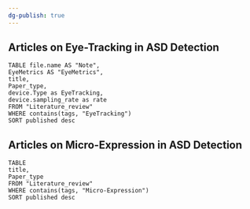 ```yaml
---
dg-publish: true
---
```



## Articles on Eye-Tracking in ASD Detection

```dataview 
TABLE file.name AS "Note", 
EyeMetrics AS "EyeMetrics",
title, 
Paper_type,
device.Type as EyeTracking,
device.sampling_rate as rate
FROM "Literature_review"
WHERE contains(tags, "EyeTracking")
SORT published desc 
```


## Articles on Micro-Expression in ASD Detection

```dataview 
TABLE 
title,
Paper_type
FROM "Literature_review"
WHERE contains(tags, "Micro-Expression")
SORT published desc 
```